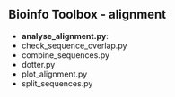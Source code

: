 Bioinfo Toolbox - alignment
---------------------------

 - __analyse_alignment.py__: 
 - check_sequence_overlap.py
 - combine_sequences.py
 - dotter.py
 - plot_alignment.py
 - split_sequences.py
